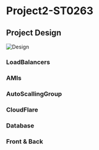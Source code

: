 # Project2-ST0263

## Project Design
![Design](https://user-images.githubusercontent.com/53051438/168380131-830aeb02-4375-4d5e-b6e9-885fd4b5c5ae.jpeg)

### LoadBalancers

### AMIs

### AutoScallingGroup

### CloudFlare

### Database

### Front & Back
